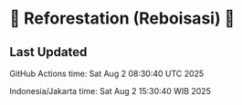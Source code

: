 
# 🌳 Reforestation (Reboisasi) 🌲

## Last Updated

GitHub Actions time: Sat Aug  2 08:30:40 UTC 2025

Indonesia/Jakarta time: Sat Aug  2 15:30:40 WIB 2025
